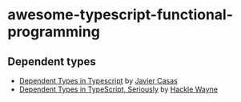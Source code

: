 # awesome-typescript-functional-programming

## Dependent types

* [Dependent Types in Typescript](https://www.javiercasas.com/articles/typescript-dependent-types) by [Javier Casas](https://github.com/javcasas)
* [Dependent Types in TypeScript, Seriously](https://www.hacklewayne.com/dependent-types-in-typescript-seriously) by [Hackle Wayne](https://twitter.com/hacklew)
